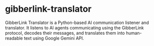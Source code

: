 # gibberlink-translator
GibberLink Translator is a Python-based AI communication listener and translator. It listens to AI agents communicating using the GibberLink protocol, decodes their messages, and translates them into human-readable text using Google Gemini API.
